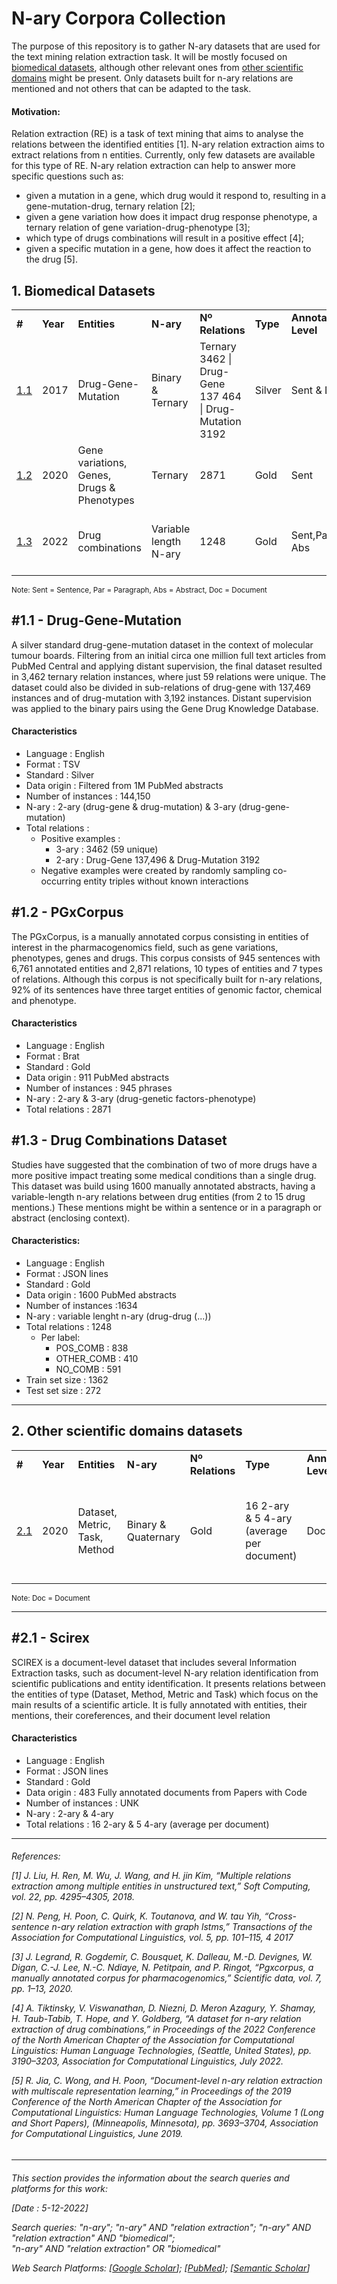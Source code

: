 <h1> N-ary Corpora Collection  </h1>

The purpose of this repository is to gather N-ary datasets that are used for the text mining relation extraction task. 
It will be mostly focused on <a href="#1_biomedical">biomedical datasets</a>,  although other relevant ones from <a href="#2_otherdomains">other scientific domains</a>  might be present. Only datasets built for n-ary relations are mentioned and not others that can be adapted to the task.

<h4>Motivation:</h4>

Relation extraction (RE) is a task of text mining that aims to analyse the relations between the identified entities [1]. N-ary relation extraction aims to extract relations from n entities. Currently, only few datasets are available for this type of RE.
N-ary relation extraction can help to answer more specific questions such as: 
* given a mutation in a gene, which drug would it respond to, resulting in a gene-mutation-drug, ternary relation [2]; 
* given a gene variation how does it impact drug response phenotype, a ternary relation of gene variation-drug-phenotype [3]; 
* which type of drugs combinations will result in a positive effect [4]; 
* given a specific mutation in a gene, how does it affect the reaction to the drug [5].

 
## <a id="1_biomedical"></a> 1. Biomedical Datasets

<table>
    <tr>
        <td><b>#</b></td>
        <td><b>Year</b></td>
        <td><b>Entities</b></td>
        <td><b>N-ary</b></td>
        <td><b>Nº Relations</b></td>
        <td><b>Type</b></td>
        <td><b>Annotation Level</b></td>
        <td><b>Relation Source</b></td>
        <td><b>Reference &amp; Dataset</b></td>
    </tr>
    <tr>
        <td><a href="#1.1">1.1</a> </td>
        <td>2017</td>
        <td>Drug-Gene-Mutation&nbsp;</td>
        <td>Binary &amp; Ternary</td>
        <td>Ternary 3462 | Drug-Gene 137 464 | Drug-Mutation 3192 </td>
        <td>Silver</td>
        <td>Sent &amp; Doc</td>
        <td>Filtered from 1 Million Full text from PubMed Central</td>
        <td><a href="https://direct.mit.edu/tacl/article/doi/10.1162/tacl_a_00049/43389/Cross-Sentence-N-ary-Relation-Extraction-with"> Cross-Sentence N-ary Relation Extraction with Graph LSTMs</a> | [<a href="https://github.com/freesunshine0316/nary-grn/blob/master/peng_data/data.tgz">Dataset</a>] </td>
    </tr>
    <tr>
        <td><a href="#1.2">1.2</a></td>
        <td>2020</td>
        <td>Gene variations, Genes, Drugs &amp; Phenotypes</td>
        <td>Ternary</td>
        <td>2871</td>
        <td>Gold</td>
        <td>Sent</td>
        <td>911 PubMed Abstracts</td>
        <td><a href="https://www.nature.com/articles/s41597-019-0342-9"> PGxCorpus, a manually annotated corpus for pharmacogenomics</a> | [<a href="https://github.com/practikpharma/PGxCorpus/blob/master/PGxCorpus.tar">Dataset</a>] </td>
    </tr>
    <tr>
        <td><a href="#1.3">1.3</a></td>
        <td>2022</td>
        <td>Drug combinations</td>
        <td>Variable length N-ary</td>
        <td>1248</td>
        <td>Gold</td>
        <td>Sent,Par or Abs</td>
        <td>1634 PubMed Abstracts</td>
        <td><a href="https://aclanthology.org/2022.naacl-main.233/"> A Dataset for N-ary Relation Extraction of Drug Combinations</a> | [<a href="https://huggingface.co/datasets/allenai/drug-combo-extraction">Dataset</a>]</td>
    </tr>
</table>                                     
<sub> Note: Sent = Sentence, Par = Paragraph, Abs = Abstract, Doc = Document </sub>

 <h2><a id="1.1"></a>#1.1 - Drug-Gene-Mutation</h2>
 A silver standard drug-gene-mutation dataset in the context of molecular tumour boards. Filtering from an initial circa one million full text articles from PubMed Central and applying distant supervision, the final dataset resulted in 3,462 ternary relation instances, where just 59 relations were unique. The dataset could also be divided in sub-relations of drug-gene with 137,469 instances and of drug-mutation with 3,192 instances.
Distant supervision was applied to the binary pairs using the Gene Drug Knowledge Database.

 <h4> Characteristics </h4>
 
 * Language : English
 * Format : TSV
 * Standard : Silver
 * Data origin : Filtered from 1M PubMed abstracts
 * Number of instances : 144,150
 * N-ary : 2-ary (drug-gene & drug-mutation) & 3-ary (drug-gene-mutation)
 * Total relations :  
    * Positive examples :
        * 3-ary : 3462 (59 unique)
        * 2-ary : Drug-Gene 137,496 & Drug-Mutation 3192
    * Negative examples were created by randomly sampling co-occurring entity triples without known interactions
 

 
<h2><a id="1.2"></a>#1.2 - PGxCorpus</h2>
The PGxCorpus, is a manually annotated corpus consisting in entities of interest in the pharmacogenomics field, such as gene variations, phenotypes, genes and drugs. This corpus consists of 945 sentences with 6,761 annotated entities and 2,871 relations, 10 types of entities and 7 types of relations.
Although this corpus is not specifically built for n-ary relations, 92% of its sentences have three target entities of genomic factor, chemical and phenotype.

<h4> Characteristics </h4>
 
 * Language : English
 * Format : Brat
 * Standard : Gold
 * Data origin : 911 PubMed abstracts
 * Number of instances : 945 phrases
 * N-ary : 2-ary & 3-ary (drug-genetic factors-phenotype)
 * Total relations : 2871

 


<h2><a id="1.3"></a>#1.3 - Drug Combinations Dataset</h2>
Studies have suggested that the combination of two of more drugs have a more positive impact treating some medical conditions than a single drug. 
This dataset was build using 1600 manually annotated abstracts, having a variable-length n-ary relations between drug entities (from 2 to 15 drug mentions.) These mentions might be within a sentence or in a paragraph or abstract (enclosing context).

<h4>Characteristics:</h4>

* Language : English
* Format : JSON lines
* Standard : Gold
* Data origin : 1600 PubMed abstracts
* Number of instances :1634
* N-ary : variable lenght n-ary (drug-drug (...))
* Total relations : 1248
    * Per label:
        * POS_COMB : 838
        * OTHER_COMB : 410
        * NO_COMB : 591
* Train set size : 1362
* Test set size : 272


---
##  <a id="2_otherdomains"></a> 2. Other scientific domains datasets

<table>
    <tr>
        <td><b>#</b></td>
        <td><b>Year</b></td>
        <td><b>Entities</b></td>
        <td><b>N-ary</b></td>
        <td><b>Nº Relations</b></td>
        <td><b>Type</b></td>
        <td><b>Annotation Level</b></td>
        <td><b>Relation Source</b></td>
        <td><b>Reference &amp; Dataset</b></td>
    </tr>
    <tr>
        <td><a href="#2.1">2.1</a></td>
        <td>2020</td>
        <td>Dataset, Metric, Task, Method</td>
        <td>Binary &amp; Quaternary</td>
        <td>Gold</td>
        <td> 16 2-ary & 5 4-ary (average per document)</td>
        <td>Doc</td>
        <td>483 Fully annotated documents from Papers with Code</td>
        <td><a href="https://arxiv.org/abs/2005.00512"> SciREX: A Challenge Dataset for Document-Level Information Extraction</a> | [<a href="https://github.com/allenai/SciREX/blob/master/scirex_dataset/release_data.tar.gz">Dataset</a>] </td>
    </tr>
</table>                                     
<sub> Note: Doc = Document </sub>


---
<h2><a id="2.1"></a>#2.1 - Scirex</h2>
SCIREX is a document-level dataset that includes several Information Extraction tasks, such as document-level N-ary relation identification from scientific publications and entity identification. It presents relations between the entities of type (Dataset, Method, Metric and Task) which focus on the main results of a scientific article. It is fully annotated with  entities,  their  mentions,  their  coreferences, and their document level relation



<h4> Characteristics </h4>

 * Language : English
 * Format : JSON lines
 * Standard : Gold
 * Data origin : 483 Fully annotated documents from Papers with Code
 * Number of instances : UNK
 * N-ary : 2-ary & 4-ary
 * Total relations : 16 2-ary & 5 4-ary (average per document) 

---
<h6>
References:

[1] J. Liu, H. Ren, M. Wu, J. Wang, and H. jin Kim, “Multiple relations extraction among multiple entities in unstructured text,” Soft Computing, vol. 22, pp. 4295–4305, 2018.

[2] N. Peng, H. Poon, C. Quirk, K. Toutanova, and W. tau Yih, “Cross-sentence n-ary relation extraction with graph lstms,” Transactions of the Association for Computational Linguistics, vol. 5, pp. 101–115, 4 2017

[3] J. Legrand, R. Gogdemir, C. Bousquet, K. Dalleau, M.-D. Devignes, W. Digan, C.-J. Lee, N.-C. Ndiaye, N. Petitpain, and P. Ringot, “Pgxcorpus, a manually annotated corpus for pharmacogenomics,” Scientific data, vol. 7, pp. 1–13, 2020.

[4] A. Tiktinsky, V. Viswanathan, D. Niezni, D. Meron Azagury, Y. Shamay, H. Taub-Tabib, T. Hope, and Y. Goldberg, “A dataset for n-ary relation extraction of drug combinations,” in Proceedings of the 2022 Conference of the North American Chapter of the Association for Computational Linguistics: Human Language Technologies, (Seattle, United States), pp. 3190–3203, Association for Computational Linguistics, July 2022.

[5] R. Jia, C. Wong, and H. Poon, “Document-level n-ary relation extraction with multiscale representation learning,” in Proceedings of the 2019 Conference of the North American Chapter of the Association for Computational Linguistics: Human Language Technologies, Volume 1 (Long and Short Papers), (Minneapolis, Minnesota), pp. 3693–3704, Association for Computational Linguistics, June 2019.

</h6>

---
<h6>
This section provides the information about the search queries and platforms for this work:
 
[Date : 5-12-2022] 

Search queries: 
"n-ary";
"n-ary" AND "relation extraction";
"n-ary" AND "relation extraction" AND "biomedical";  
"n-ary" AND "relation extraction" OR "biomedical" 

Web Search Platforms: [<a href="https://scholar.google.com/">Google Scholar</a>]; 
[<a href="https://pubmed.ncbi.nlm.nih.gov/">PubMed</a>];
[<a href="https://www.semanticscholar.org/">Semantic Scholar</a>]
 
</h6>
